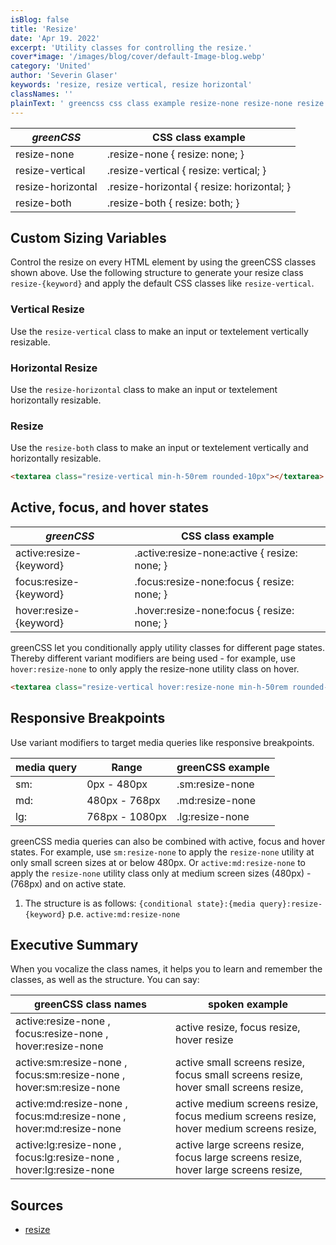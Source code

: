 ```yaml
---
isBlog: false
title: 'Resize'
date: 'Apr 19. 2022'
excerpt: 'Utility classes for controlling the resize.'
cover*image: '/images/blog/cover/default-Image-blog.webp'
category: 'United'
author: 'Severin Glaser'
keywords: 'resize, resize vertical, resize horizontal'
classNames: ''
plainText: ' greencss css class example resize-none resize-none resize: none; resize-vertical resize-vertical resize: vertical; resize-horizontal resize-horizontal resize: horizontal; resize-both resize-both resize: both; custom sizing variables control the resize on every html element by using the greencss classes shown above use the following structure to generate your resize class `resize keyword ` and apply the default css classes like `resize-vertical` vertical resize use the `resize-vertical` class to make an input or textelement vertically resizable horizontal resize use the `resize-horizontal` class to make an input or textelement horizontally resizable resize use the `resize-both` class to make an input or textelement vertically and horizontally resizable  active focus and hover states greencss css class example active:resize keyword active :resize-none:active resize: none; focus:resize keyword focus :resize-none:focus resize: none; hover:resize keyword hover :resize-none:focus resize: none; greencss let you conditionally apply utility classes for different page states thereby different variant modifiers are being used for example use `hover:resize-none` to only apply the resize-none utility class on hover  responsive breakpoints use variant modifiers to target media queries like responsive breakpoints media query range greencss example sm: 0px 480px sm:resize-none md: 480px 768px md:resize-none lg: 768px 1080px lg:resize-none greencss media queries can also be combined with active focus and hover states for example use `sm:resize-none` to apply the `resize-none` utility at only small screen sizes at or below 480px or `active:md:resize-none` to apply the `resize-none` utility class only at medium screen sizes 480px 768px and on active state 1 the structure is as follows: ` conditional state : media query :resize keyword ` p e `active:md:resize-none` executive summary when you vocalize the class names it helps you to learn and remember the classes as well as the structure you can say: greencss class names spoken example active:resize-none focus:resize-none hover:resize-none active resize focus resize hover resize active:sm:resize-none focus:sm:resize-none hover:sm:resize-none active small screens resize focus small screens resize hover small screens resize active:md:resize-none focus:md:resize-none hover:md:resize-none active medium screens resize focus medium screens resize hover medium screens resize active:lg:resize-none focus:lg:resize-none hover:lg:resize-none active large screens resize focus large screens resize hover large screens resize sources resize https: developer mozilla org en-us docs web css resize '
---
```


| _greenCSS_        | CSS class example                          |
| ----------------- | ------------------------------------------ |
| resize-none       | .resize-none { resize: none; }             |
| resize-vertical   | .resize-vertical { resize: vertical; }     |
| resize-horizontal | .resize-horizontal { resize: horizontal; } |
| resize-both       | .resize-both { resize: both; }             |

## Custom Sizing Variables

Control the resize on every HTML element by using the greenCSS classes shown above. Use the following structure to generate your resize class `resize-{keyword}` and apply the default CSS classes like `resize-vertical`.

### Vertical Resize

Use the `resize-vertical` class to make an input or textelement vertically resizable.

### Horizontal Resize

Use the `resize-horizontal` class to make an input or textelement horizontally resizable.

### Resize

Use the `resize-both` class to make an input or textelement vertically and horizontally resizable.

```html
<textarea class="resize-vertical min-h-50rem rounded-10px"></textarea>
```

## Active, focus, and hover states

| _greenCSS_              | CSS class example                             |
| ----------------------- | --------------------------------------------- |
| active:resize-{keyword} | .active\:resize-none:active { resize: none; } |
| focus:resize-{keyword}  | .focus\:resize-none:focus { resize: none; }   |
| hover:resize-{keyword}  | .hover\:resize-none:focus { resize: none; }   |

greenCSS let you conditionally apply utility classes for different page states. Thereby different variant modifiers are being used - for example, use `hover:resize-none` to only apply the resize-none utility class on hover.

```html
<textarea class="resize-vertical hover:resize-none min-h-50rem rounded-10px"></textarea>
```

## Responsive Breakpoints

Use variant modifiers to target media queries like responsive breakpoints.

| media query | Range          | greenCSS example |
| ----------- | -------------- | ---------------- |
| sm:         | 0px - 480px    | .sm:resize-none  |
| md:         | 480px - 768px  | .md:resize-none  |
| lg:         | 768px - 1080px | .lg:resize-none  |

greenCSS media queries can also be combined with active, focus and hover states. For example, use `sm:resize-none` to apply the `resize-none` utility at only small screen sizes at or below 480px. Or `active:md:resize-none` to apply the `resize-none` utility class only at medium screen sizes (480px) - (768px) and on active state.

1. The structure is as follows: `{conditional state}:{media query}:resize-{keyword}` p.e. `active:md:resize-none`

## Executive Summary

When you vocalize the class names, it helps you to learn and remember the classes, as well as the structure. You can say:

| greenCSS class names                                                | spoken example                                                                          |
| ------------------------------------------------------------------- | --------------------------------------------------------------------------------------- |
| active:resize-none , focus:resize-none , hover:resize-none          | active resize, focus resize, hover resize                                               |
| active:sm:resize-none , focus:sm:resize-none , hover:sm:resize-none | active small screens resize, focus small screens resize, hover small screens resize,    |
| active:md:resize-none , focus:md:resize-none , hover:md:resize-none | active medium screens resize, focus medium screens resize, hover medium screens resize, |
| active:lg:resize-none , focus:lg:resize-none , hover:lg:resize-none | active large screens resize, focus large screens resize, hover large screens resize,    |

## Sources

- [resize](https://developer.mozilla.org/en-US/docs/Web/CSS/resize)
